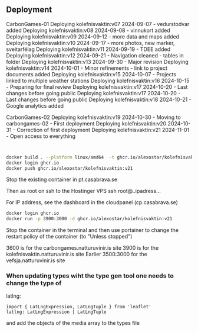 ## Deployment

CarbonGames-01
Deploying kolefnisvaktin:v07 2024-09-07 - vedurstodvar added
Deploying kolefnisvaktin:v08 2024-09-08 - vinnukort added
Deploying kolefnisvaktin:v09 2024-09-12 - more data and maps added
Deploying kolefnisvaktin:v10 2024-09-17 - more photos, new marker, sveitarfélag
Deploying kolefnisvaktin:v11 2024-09-19 - TDEE added
Deploying kolefnisvaktin:v12 2024-09-21 - Navigation cleaned - tables in folder
Deploying kolefnisvaktin:v13 2024-09-30 - Major revision
Deploying kolefnisvaktin:v14 2024-10-01 - Minor refinements - link to project documents added
Deploying kolefnisvaktin:v15 2024-10-07 - Projects linked to multiple weather stations
Deploying kolefnisvaktin:v16 2024-10-15 - Preparing for final review
Deploying kolefnisvaktin:v17 2024-10-20 - Last changes before going public
Deploying kolefnisvaktin:v17 2024-10-20 - Last changes before going public
Deploying kolefnisvaktin:v18 2024-10-21 - Google analytics added

CarbonGames-02
Deploying kolefnisvaktin:v19 2024-10-30 - Moving to carbongames-02 - First deployment
Deploying kolefnisvaktin:v20 2024-10-31 - Correction of first deployment
Deploying kolefnisvaktin:v21 2024-11-01 - Open access to everything

```bash


docker build . --platform linux/amd64  -t ghcr.io/alexostar/kolefnisvaktin:v21
docker login ghcr.io
docker push ghcr.io/alexostar/kolefnisvaktin:v21
```

Stop the existing container in pt.casabrava.se

Then as root on ssh to the Hostinger VPS
ssh root@..ipadress...

For IP address, see the dashboard in the cloudpanel (cp.casabrava.se)

```bash
docker login ghcr.io
docker run -p 3900:3000 -d ghcr.io/alexostar/kolefnisvaktin:v21

```

Stop the container in the terminal and then use portainer to change the restart policy of the container (to "Unless stopped")

3600 is for the carbongames.natturuvinir.is site
3900 is for the kolefnisvaktin.natturuvinir.is site
Earlier 3500:3000 for the vefsja.natturuvinir.is site

### When updating types wiht the type gen tool one needs to change the type of

latlng:

```
import { LatLngExpression, LatLngTuple } from 'leaflet'
latlng: LatLngExpression | LatLngTuple
```

and add the objects of the media array to the types file
